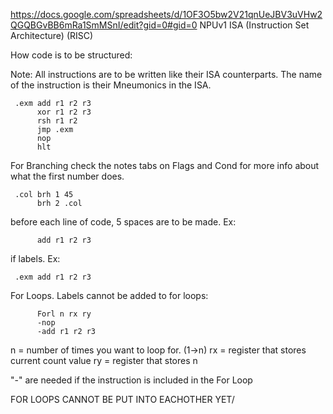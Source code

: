 https://docs.google.com/spreadsheets/d/1OF3O5bw2V21qnUeJBV3uVHw2QGQBGvBB6mRa1SmMSnI/edit?gid=0#gid=0
NPUv1 ISA (Instruction Set Architecture) (RISC)

How code is to be structured:

Note: All instructions are to be written like their ISA counterparts. The name of the instruction is their Mneumonics in the ISA.

     .exm add r1 r2 r3
          xor r1 r2 r3
          rsh r1 r2
          jmp .exm
          nop
          hlt

For Branching check the notes tabs on Flags and Cond for more info about what the first number does.

     .col brh 1 45
          brh 2 .col

before each line of code, 5 spaces are to be made. Ex:

          add r1 r2 r3

if labels. Ex:

     .exm add r1 r2 r3

For Loops. Labels cannot be added to for loops:

          Forl n rx ry
          -nop
          -add r1 r2 r3

n = number of times you want to loop for. (1->n)
rx = register that stores current count value
ry = register that stores n

"-" are needed if the instruction is included in the For Loop

FOR LOOPS CANNOT BE PUT INTO EACHOTHER YET/
